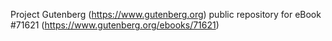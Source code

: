 Project Gutenberg (https://www.gutenberg.org) public repository
for eBook #71621 (https://www.gutenberg.org/ebooks/71621)
